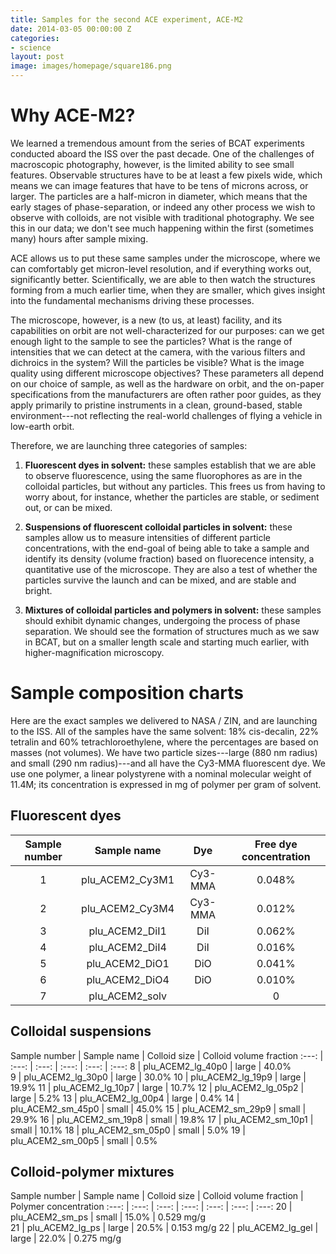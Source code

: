 ```yaml
---
title: Samples for the second ACE experiment, ACE-M2
date: 2014-03-05 00:00:00 Z
categories:
- science
layout: post
image: images/homepage/square186.png
---
```


# Why ACE-M2?

We learned a tremendous amount from the series of BCAT experiments conducted aboard the ISS over the past decade. One of the challenges of macroscopic photography, however, is the limited ability to see small features. Observable structures have to be at least a few pixels wide, which means we can image features that have to be tens of microns across, or larger. The particles are a half-micron in diameter, which means that the early stages of phase-separation, or indeed any other process we wish to observe with colloids, are not visible with traditional photography. We see this in our data; we don't see much happening within the first (sometimes many) hours after sample mixing.

ACE allows us to put these same samples under the microscope, where we can comfortably get micron-level resolution, and if everything works out, significantly better. Scientifically, we are able to then watch the structures forming from a much earlier time, when they are smaller, which gives insight into the fundamental mechanisms driving these processes. 

The microscope, however, is a new (to us, at least) facility, and its capabilities on orbit are not well-characterized for our purposes: can we get enough light to the sample to see the particles? What is the range of intensities that we can detect at the camera, with the various filters and dichroics in the system? Will the particles be visible? What is the image quality using different microscope objectives? These parameters all depend on our choice of sample, as well as the hardware on orbit, and the on-paper specifications from the manufacturers are often rather poor guides, as they apply primarily to pristine instruments in a clean, ground-based, stable environment---not reflecting the real-world challenges of flying a vehicle in low-earth orbit.

Therefore, we are launching three categories of samples:

1. **Fluorescent dyes in solvent:** these samples establish that we are able to observe fluorescence, using the same fluorophores as are in the colloidal particles, but without any particles. This frees us from having to worry about, for instance, whether the particles are stable, or sediment out, or can be mixed.

2. **Suspensions of fluorescent colloidal particles in solvent:** these samples allow us to measure intensities of different particle concentrations, with the end-goal of being able to take a sample and identify its density (volume fraction) based on fluorecence intensity, a quantitative use of the microscope. They are also a test of whether the particles survive the launch and can be mixed, and are stable and bright.

3. **Mixtures of colloidal particles and polymers in solvent:** these samples should exhibit dynamic changes, undergoing the process of phase separation. We should see the formation of structures much as we saw in BCAT, but on a smaller length scale and starting much earlier, with higher-magnification microscopy.

# Sample composition charts

Here are the exact samples we delivered to NASA / ZIN, and are launching to the ISS. All of the samples have the same solvent: 18% cis-decalin, 22% tetralin and 60% tetrachloroethylene, where the percentages are based on masses (not volumes). We have two particle sizes---large (880 nm radius) and small (290 nm radius)---and all have the Cy3-MMA fluorescent dye. We use one polymer, a linear polystyrene with a nominal molecular weight of 11.4M; its concentration is expressed in mg of polymer per gram of solvent.

## Fluorescent dyes

Sample number | Sample name | Dye | Free dye concentration | 
:---: | :---: | :---: | :---: 
1 | plu_ACEM2_Cy3M1 | Cy3-MMA | 0.048% 
2 | plu_ACEM2_Cy3M4 | Cy3-MMA | 0.012%
3 | plu_ACEM2_DiI1 | DiI | 0.062%
4 | plu_ACEM2_DiI4 | DiI | 0.016% 
5 | plu_ACEM2_DiO1 | DiO | 0.041%
6 | plu_ACEM2_DiO4 | DiO | 0.010%
7 | plu_ACEM2_solv |  | 0

## Colloidal suspensions

Sample number | Sample name | Colloid size | Colloid volume fraction 
:---: | :---: | :---: | :---: | :---: | :---:
8 | plu_ACEM2_lg_40p0 | large | 40.0%  
9 | plu_ACEM2_lg_30p0 | large | 30.0% 
10 | plu_ACEM2_lg_19p9 | large | 19.9% 
11 | plu_ACEM2_lg_10p7 | large | 10.7% 
12 | plu_ACEM2_lg_05p2 | large | 5.2% 
13 | plu_ACEM2_lg_00p4 | large | 0.4% 
14 | plu_ACEM2_sm_45p0 | small | 45.0% 
15 | plu_ACEM2_sm_29p9 | small | 29.9% 
16 | plu_ACEM2_sm_19p8 | small | 19.8% 
17 | plu_ACEM2_sm_10p1 | small | 10.1% 
18 | plu_ACEM2_sm_05p0 | small | 5.0% 
19 | plu_ACEM2_sm_00p5 | small | 0.5% 

## Colloid-polymer mixtures

Sample number | Sample name |  Colloid size | Colloid volume fraction | Polymer concentration
:---: | :---: | :---: | :---: | :---: | :---: | :---:
20 | plu_ACEM2_sm_ps | small | 15.0% | 0.529 mg/g  
21 | plu_ACEM2_lg_ps | large | 20.5% | 0.153 mg/g
22 | plu_ACEM2_lg_gel | large | 22.0% | 0.275 mg/g


